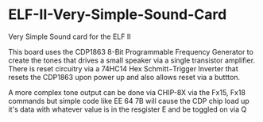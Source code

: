 # ELF-II-Very-Simple-Sound-Card

Very Simple Sound card for the ELF II

This board uses the CDP1863 8-Bit Programmable Frequency Generator to create the tones that drives a small speaker via a single transistor amplifier. 
There is reset circuitry via a 74HC14 Hex Schmitt−Trigger Inverter that resets the CDP1863 upon power up and also allows reset via a buttton.

A more complex tone output can be done via CHIP-8X via the Fx15, Fx18 commands but simple code like EE 64 7B will cause the CDP chip load up it's data with whatever value is in the resgister E and be toggled on via Q
